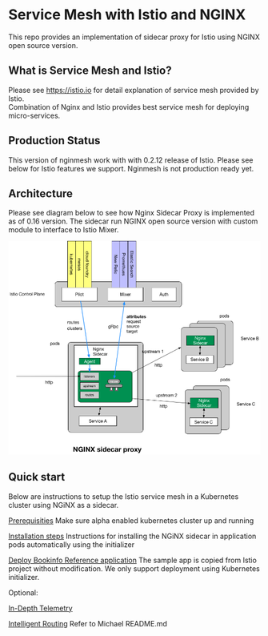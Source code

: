 
# Service Mesh with Istio and NGINX

This repo provides an implementation of sidecar proxy for Istio using NGINX open source version.

## What is Service Mesh and Istio?

Please see https://istio.io for detail explanation of service mesh provided by Istio.  
Combination of Nginx and Istio provides best service mesh for deploying micro-services.

## Production Status

This version of nginmesh work with with 0.2.12 release of Istio.
Please see below for Istio features we support.  Nginmesh is not production ready yet.  


<TBD>

## Architecture

Please see diagram below to see how Nginx Sidecar Proxy is implemented as of 0.16 version.
The sidecar run NGINX open source version with custom module to interface to Istio Mixer.

![Alt text](/images/nginx_sidecar.png?raw=true "Nginx Sidecar")

## Quick start
Below are instructions to setup the Istio service mesh in a Kubernetes cluster using NGiNX as a sidecar.
 

[Prerequisities](https://istio.io/docs/setup/kubernetes/quick-start.html#prerequisites) Make sure alpha enabled kubernetes cluster up and running

[Installation steps]() Instructions for installing the NGiNX sidecar in application pods automatically using the initializer

[Deploy Bookinfo Reference application](https://istio.io/docs/guides/bookinfo.html) The sample app is copied from Istio project without modification.  We only support deployment using Kubernetes initializer. 

Optional: 

[In-Depth Telemetry]()

[Intelligent Routing]() Refer to Michael README.md

